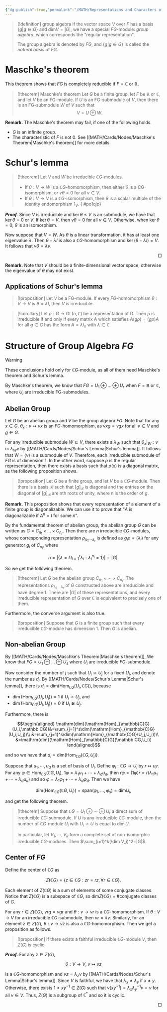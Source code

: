 ```yaml
---
{"dg-publish":true,"permalink":"/MATH/Representations and Characters of Groups/Nodes/2 Group Algebra/","dgPassFrontmatter":true}
---
```



> [!definition] group algebra
> If the vector space $V$ over $F$ has a basis $\{g|g\in G\}$ and $\mathrm {dim} V=|G|$, we have a special $FG$-module: *group algebra*, which corresponds the "regular representation". 
> 
> The group algebra is denoted by $FG$, and $\{g|g\in G\}$ is called the *natural basis* of $FG.$

# Maschke's theorem

This theorem shows that $FG$ is completely reducible if $F=\mathbb{C}$ or $\mathbb{R}$.

> [!theorem] Maschke's theorem
> Let $G$ be a finite group, let $F$ be $\mathbb{R}$ or $\mathbb{C}$, and let $V$ be an FG-module. If $U$ is an FG-submodule of $V$, then there is an FG-submodule $W$ of $V$ such that$$V=U\oplus W.$$

**Remark.** The Maschke's theorem may fail, if one of the following holds.
- $G$ is an infinite group.
- The characteristic of $F$ is not $0$. See [[MATH/Cards/Nodes/Maschke's Theorem\|Maschke's theorem]] for more details.

# Schur's lemma

> [!theorem]
> Let $V$ and $W$ be irreducible $\mathbb CG$-modules. 
> - If $\theta: V\to W$ is a $\mathbb CG$-homomorphism, then either $\theta$ is a CG-isomorphism, or $v\theta=0$ for all $v\in V$.
> - If $\theta:V\to V$ is a $\mathbb CG$-isomorphism, then $\theta$ is a scalar multiple of the identity endomorphism $1_V$.
{ #po1qjp}


**_Proof._**
Since $V$ is irreducible and $\ker\theta\leqslant V$ is an submodule, we have that $\ker\theta=0\mbox{ or }V$. If $\ker\theta=V$, then $v\theta=0$ for all $v\in V$. Otherwise, when $\ker\theta=0$, $\theta$ is an isomorphism.

Now suppose that $V=W$. As $\theta$ is a linear transformation, it has at least one eigenvalue $\lambda$. Then $\theta-\lambda I$ is also a $\mathbb{C}G$-homomorphism and $\ker(\theta-\lambda I)=V$. It follows that $v\theta= \lambda v$.
<p align="right">□</p>

**Remark.** Note that $V$ should be a finite-dimensional vector space, otherwise the eigenvalue of $\theta$ may not exist.
 
## Applications of Schur's lemma

> [!proposition]
> Let $V$ be a FG-module. If every $FG$-homomorphism $\theta:V\to V$ is $\theta = \lambda I$, then $V$ is irreducible.

> [!corollary]
> Let $\rho:G\to \mathrm{GL}(n,\mathbb{C})$ be a representation of G. Then $\rho$ is irreducible if and only if every matrix A which satisfies $A(g\rho)=(g\rho)A$ for all $g\in G$ has the form $A=\lambda I_n$ with $\lambda\in \mathbb{C}$.

# Structure of Group Algebra $FG$

> [!warning]
> These conclusions hold only for $\mathbb CG$-module, as all of them need Maschke's theorem and Schur's lemma.
 
By Maschke's theorem, we know that $FG=U_1\oplus...\oplus U_r$ when $F=\mathbb{R}$ or $\mathbb C$, where $U_i$ are irreducible FG-submodules.

## Abelian Group

Let $G$ be an abelian group and $V$ be the group algebra $FG$. Note that for any $x\in G$, $\theta_x:v\mapsto vx$ is an $FG$-homomorphism, as $vxg=vgx$ for all $v\in V$ and $g\in G$. 

For any irreducible submodule $W\subseteq V$, there exists a $\lambda_W$ such that $\theta_x|_{W}:v\mapsto\lambda_Wv$ by [[MATH/Cards/Nodes/Schur's Lemma\|Schur's lemma]]. It follows that $W=\left\langle v\right\rangle$ is a submodule of $V$. Therefore, each irreducible submodule of $FG$ is of dimension $1$. In the other word, suppose $\rho$ is the regular representation, then there exists a basis such that $\rho(x)$ is a diagonal matrix, as the following proposition shows.

> [!proposition]
> Let $G$ be a finite group, and let $V$ be a $\mathbb CG$-module. Then there is a basis $\mathcal B$ such that $[g]_{\mathcal B}$ is diagonal and the entries on the diagonal of $[g]_{\mathcal B}$ are nth roots of unity, where n is the order of $g$.

**Remark.** This proposition shows that every representation of a element of a finite group is diagonalizable. We can use it to prove that "$A$ is diagonalizable if $A^n=I$ for some $n$".

By the fundamental theorem of abelian group, the abelian group $G$ can be written as $G=C_{n_1}\times...\times C_{n_r}$. Then there are $n$ irreducible $\mathbb{C}G$-modules, whose corresponding representation $\rho_{\lambda_1\cdots\lambda_r}$ is defined as $g_i\rho=(\lambda_i)$ for any generator $g_i$ of $C_{n_i}$, where

$$n=|\{\lambda=\Pi_{i=1}^r\lambda_i:\lambda_i^{n_i}=1\}|=|G|.$$

So we get the following theorem.

> [!theorem]
> Let $G$ be the abelian group $C_{n_1}\times\cdots\times C_{n_r}$. The representations $\rho_{\lambda_1\cdots\lambda_r}$ of $G$ constructed above are irreducible and have degree $1$. There are $|G|$ of these representations, and every irreducible representation of $G$ over $\mathbb{C}$ is equivalent to precisely one of them.

Furthermore, the converse argument is also true.

> [!proposition]
> Suppose that $G$ is a finite group such that every irreducible $\mathbb CG$-module has dimension 1. Then $G$ is abelian.

## Non-abelian Group

By [[MATH/Cards/Nodes/Maschke's Theorem\|Maschke's theorem]], We know that $FG=U_1\oplus...\oplus U_s$ where $U_i$ are irreducible $FG$-submodule.

Now consider the number of $j$ such that $U_i\cong U_j$ for a fixed $U_i$, and denote the number as $d_i$. By [[MATH/Cards/Nodes/Schur's Lemma\|Schur's lemma]], there is $d_i=\mathrm{dim}(\mathrm{Hom}_{\mathbb{C}G}(U_i,\mathbb CG))$, because
- $\dim(\mathrm{Hom}_{\mathbb{C}G}(U_i,U_j))=1$ if $U_i\cong U_j$, and
- $\dim(\mathrm{Hom}_{\mathbb{C}G}(U_i,U_j))=0$ if $U_i\not\cong U_j$.

Furthermore, there is

$$\begin{aligned}
\mathrm{dim}(\mathrm{Hom}_{\mathbb{C}G}(U_i,\mathbb CG))&=\sum_{j=1}^s\dim(\mathrm{Hom}_{\mathbb{C}G}(U_i,U_j))\\
&=\sum_{j=1}^s\dim(\mathrm{Hom}_{\mathbb{C}G}(U_j,U_i))\\
&=\mathrm{dim}(\mathrm{Hom}_{\mathbb{C}G}(\mathbb CG,U_i))
\end{aligned}$$

and so we have that $d_i=\mathrm{dim}(\mathrm{Hom}_{\mathbb{C}G}(\mathbb CG,U_i))$.

Suppose that $u_1,\cdots,u_d$ is a set of basis of $U_i$. Define $\varphi_i:\mathbb{C}G\to U_i$ by $r\mapsto u_ir$. For any $\varphi\in\mathrm{Hom}_{\mathbb{C}G}(\mathbb{C}G,U_i)$, $1\varphi=\lambda_1u_1+\cdots+\lambda_du_d$, then $r\varphi=(1\varphi)r=r(\lambda_1u_1+\cdots+\lambda_du_d)$ and so $\varphi=\lambda_1\varphi_1+\cdots+\lambda_d\varphi_d$. Then we have

$$\mathrm{dim}(\mathrm{Hom}_{\mathbb{C}G}(\mathbb CG,U_i))=\mathrm{span}(\varphi_1,...,\varphi_s)=\mathrm{dim}U_i,$$

and get the following theorem.

> [!theorem]
> Suppose that $\mathbb{C}G=U_1\oplus\cdots\oplus U_r$ a direct sum of irreducible $\mathbb{C}G$-submodule. If $U$ is any irreducible $\mathbb{C}G$-module, then the number of $\mathbb{C}G$-module $U_i$ with $U_i\cong U$ is equal to $\dim U$.
> 
> In particular, let $V_1,\cdots,V_k$ form a complete set of non-isomorphic irreducible $\mathbb{C}G$-modules. Then $\sum_{i=1}^k(\dim V_i)^2=|G|$.

## Center of $FG$

Define the center of $\mathbb CG$ as

$$Z(\mathbb CG)=\{z\in\mathbb CG :zr=rz,\forall r\in \mathbb CG\}.$$

Each element of $Z(\mathbb CG)$ is a sum of elements of some conjugate classes. Notice that $Z(\mathbb CG)$ is a subspace of $\mathbb CG$, so $\mathrm{dim}Z(\mathbb CG)=\#$conjugate classes of $G$.

For any $r\in Z(\mathbb CG)$, $vrg=vgr$ and $\theta:v\to vr$ is a $\mathbb CG$-homomorphism. If $\theta:V\to V$ for an irreducible $\mathbb CG$-submodule, then $vr=\lambda v$. Similarly, for an element $z\in Z(G)$, $\theta:v\to vz$ is also a $\mathbb CG$-homomorphism. Then we get a proposition as follows.

> [!proposition]
> If there exists a faithful irreducible $\mathbb CG$-module $V$, then $Z(G)$ is cyclic.

**_Proof._**
For any $z\in Z(G)$,

$$\theta:V\to V,\;
v\mapsto vz$$

is a $\mathbb CG$-homomorphism and $vz=\lambda_zv$ by [[MATH/Cards/Nodes/Schur's Lemma\|Schur's lemma]]. Since $V$ is faithful, we have that $\lambda_x\neq\lambda_y$ if $x\neq y$. Otherwise, there exists $1\neq xy^{-1}\in Z(G)$ such that $v(xy^{-1})=\lambda_x\lambda_y^{-1}v=v$ for all $v\in V$. Thus, $Z(G)$ is a subgroup of $\mathbb C^{*}$ and so it is cyclic.
<p align="right">□</p>

